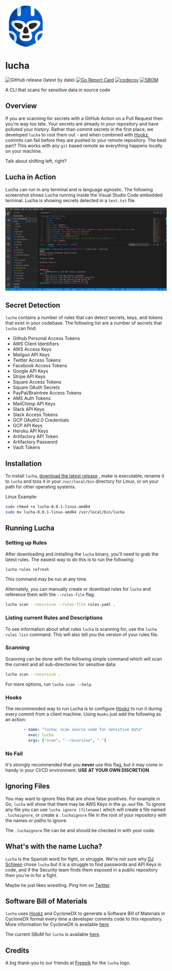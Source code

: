
![](img/lucha128x128.png)

# lucha

![GitHub release (latest by date)](https://img.shields.io/github/v/release/devops-kung-fu/lucha) [![Go Report Card](https://goreportcard.com/badge/github.com/devops-kung-fu/lucha)](https://goreportcard.com/report/github.com/devops-kung-fu/lucha) [![codecov](https://codecov.io/gh/devops-kung-fu/lucha/branch/main/graph/badge.svg?token=P9WBOBQTOB)](https://codecov.io/gh/devops-kung-fu/lucha) [![SBOM](https://img.shields.io/badge/CyloneDX-SBoM-informational)](lucha-sbom.json)

A CLI that scans for sensitive data in source code

## Overview

If you are scanning for secrets with a GitHub Action on a Pull Request then you're way too late. Your secrets are already in your repository and have polluted your history. Rather than commit secrets in the first place, we developed ```lucha``` to root them out - and when combined with [Hookz](https://github.com/devops-kung-fu/hookz), commits can fail before they are pushed to your remote repository. The best part? This works with any ```git``` based remote as everything happens locally on your machine.

Talk about shifting left, right?

## Lucha in Action

Lucha can run in any terminal and is language agnostic. The following screenshot shows Lucha running inside the Visual Studio Code embedded terminal. Lucha is showing secrets detected in a ```test.txt``` file.

![lucha-vscode](img/lucha-vscode.png)

## Secret Detection

```lucha``` contains a number of rules that can detect secrets, keys, and tokens that exist in your codebase. The following list are a number of secrets that ```lucha``` can find:

* Github Personal Access Tokens
* AWS Client Identifiers
* AWS Access Keys
* Mailgun API Keys
* Twitter Access Tokens
* Facebook Access Tokens
* Google API Keys
* Stripe API Keys
* Square Access Tokens
* Square OAuth Secrets
* PayPal/Braintree Access Tokens
* AMS Auth Tokens
* MailChimp API Keys
* Slack API Keys
* Slack Access Tokens
* GCP OAuth2.0 Credentials
* GCP API Keys
* Heroku API Keys
* Artifactory API Token
* Artifactory Password
* Vault Tokens

## Installation


To install ```lucha```,  [download the latest release](https://github.com/devops-kung-fu/hookz/releases) , make is executable, rename it to ```lucha``` and toss it in your ```/usr/local/bin``` directory for Linux, or on your path for other operating systems.

Linux Example:

```bash
sudo chmod +x lucha-0.0.1-linux-amd64
sudo mv lucha-0.0.1-linux-amd64 /usr/local/bin/lucha
```

## Running Lucha

### Setting up Rules

After downloading and installing the ```lucha``` binary, you'll need to grab the latest rules. The easiest way to do this is to run the following:

``` bash
lucha rules refresh
```
This command may be run at any time.

Alternately, you can manually create or download rules for ```lucha``` and reference them with the ```--rules-file``` flag.

``` bash
lucha scan --recursive --rules-file rules.yaml .
```

### Listing current Rules and Descriptions

To see information about what rules ```lucha``` is scanning for, use the ```lucha rules list``` command. This will also tell you the version of your rules file.

### Scanning

Scanning can be done with the following simple command which will scan the current and all sub-directories for sensitive data:

``` bash
lucha scan --recursive .
```
For more options, run ```lucha scan --help```.

### Hooks
The recommended way to run Lucha is to configure [Hookz](https://github.com/devops-kung-fu/hookz) to run it during every commit from a client machine. Using ```Hooks``` just add the following as an action:

``` yaml
        - name: "lucha: scan source code for sensitive data"
          exec: lucha
          args: ["scan", "--recursive", "."]
```
### No Fail

It's strongly recommended that you **never** use this flag, but it may come in handy in your CI/CD environment. **USE AT YOUR OWN DISCRETION**

## Ignoring Files
You may want to ignore files that are show false positives. For example in Go, ```lucha``` will show that there may be AWS Keys in the ```go.mod``` file. To ignore any file you can use ```lucha ignore [filename]``` which will create a file named ```.luchaignore```, or create a ```.luchaignore``` file in the root of your repository with the names or paths to ignore. 

The ```.luchaignore``` file can be and should be checked in with your code.

## What's with the name Lucha?

```Lucha``` is the Spanish word for fight, or struggle. We're not sure why [DJ Schleen](https://github.com/djschleen) chose ```lucha``` but it is a struggle to find passwords and API Keys in code, and if the Security team finds them exposed in a public repository then you're in for a fight. 

Maybe he just likes wrestling. Ping him on [Twitter](https://twitter.com/djschleen).

## Software Bill of Materials

```lucha``` uses [Hookz](https://github.com/devops-kung-fu/hookz) and CycloneDX to generate a Software Bill of Materials in CycloneDX format every time a developer commits code to this repository. More information for CycloneDX is available [here](https://cyclonedx.org)

The current SBoM for ```lucha``` is available [here](lucha-sbom.json).

## Credits

A big thank-you to our friends at [Freepik](https://www.freepik.com) for the ```lucha``` logo.
